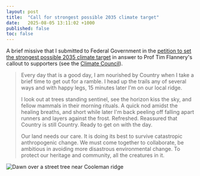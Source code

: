 ```yaml
---
layout: post
title:  "Call for strongest possible 2035 climate target"
date:   2025-08-05 13:11:02 +1000
published: false
toc: false
---
```


A brief missive that I submitted to Federal Government in the [petition to set the strongest possible 2035 climate target](https://www.climatecouncil.org.au/actions/petition-climate-targets-and-action/?apcid=0066ea6bf4156cf29a8d2401&utm_campaign=fun-bof-dc-emo-ta-lead-250&utm_content=fun-bof-dc-emo-ta-lead-250&utm_medium=email&utm_source=ortto) in answer to Prof Tim Flannery's callout to supporters (see the [Climate Council](https://www.climatecouncil.org.au/)).

> Every day that is a good day, I am nourished by Country when I take a brief time to get out for a ramble. I head up the trails any of several ways and with happy legs, 15 minutes later I'm on our local ridge.
>
> I look out at trees standing sentinel, see the horizon kiss the sky, and fellow mammals in their morning rituals. A quick nod amidst the healing breaths, and short while later I'm back peeling off falling apart runners and layers against the frost. Refreshed. Reassured that Country is still Country. Ready to get on with the day.
>
> Our land needs our care. It is doing its best to survive catastropic anthropogenic change. We must come together to collaborate, be ambitious in avoiding more disastrous environmental change. To protect our heritage and community, all the creatures in it.

![Dawn over a street tree near Cooleman ridge](/assets/images/20250805_dawnTreeChapman.jpg)
